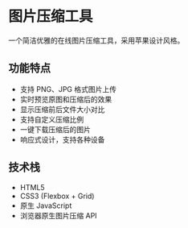 # 图片压缩工具

一个简洁优雅的在线图片压缩工具，采用苹果设计风格。

## 功能特点

- 支持 PNG、JPG 格式图片上传
- 实时预览原图和压缩后的效果
- 显示压缩前后文件大小对比
- 支持自定义压缩比例
- 一键下载压缩后的图片
- 响应式设计，支持各种设备

## 技术栈

- HTML5
- CSS3 (Flexbox + Grid)
- 原生 JavaScript
- 浏览器原生图片压缩 API 